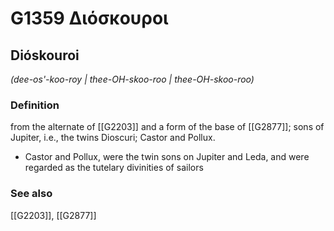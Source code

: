 # G1359 Διόσκουροι

## Dióskouroi

_(dee-os'-koo-roy | thee-OH-skoo-roo | thee-OH-skoo-roo)_

### Definition

from the alternate of [[G2203]] and a form of the base of [[G2877]]; sons of Jupiter, i.e., the twins Dioscuri; Castor and Pollux.

- Castor and Pollux, were the twin sons on Jupiter and Leda, and were regarded as the tutelary divinities of sailors

### See also

[[G2203]], [[G2877]]

